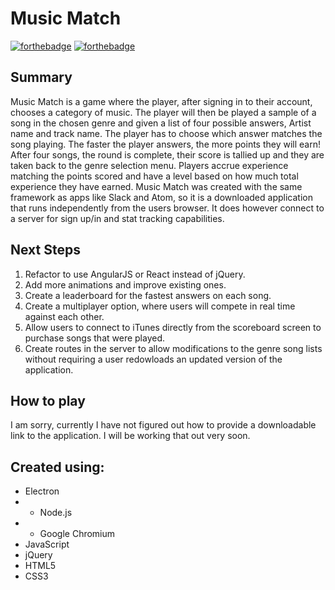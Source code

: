 # Music Match
[![forthebadge](http://forthebadge.com/images/badges/built-with-love.svg)](http://forthebadge.com)
[![forthebadge](http://forthebadge.com/images/badges/uses-js.svg)](http://forthebadge.com)

## Summary

Music Match is a game where the player, after signing in to their account, chooses a category of music.  The player will then be played a sample of a song in the chosen genre and given a list of four possible answers, Artist name and track name.  The player has to choose which answer matches the song playing.  The faster the player answers, the more points they will earn!  After four songs, the round is complete, their score is tallied up and they are taken back to the genre selection menu.  Players accrue experience matching the points scored and have a level based on how much total experience they have earned.  Music Match was created with the same framework as apps like Slack and Atom, so it is a downloaded application that runs independently from the users browser.  It does however connect to a server for sign up/in and stat tracking capabilities.

## Next Steps

1. Refactor to use AngularJS or React instead of jQuery.
1. Add more animations and improve existing ones.
1. Create a leaderboard for the fastest answers on each song.
1. Create a multiplayer option, where users will compete in real time against each other.
1. Allow users to connect to iTunes directly from the scoreboard screen to purchase songs that were played.
1. Create routes in the server to allow modifications to the genre song lists without requiring a user redowloads an updated version of the application.

## How to play

I am sorry, currently I have not figured out how to provide a downloadable link to the application.  I will be working that out very soon.


## Created using:
- Electron
- - Node.js
- - Google Chromium
- JavaScript
- jQuery
- HTML5
- CSS3
